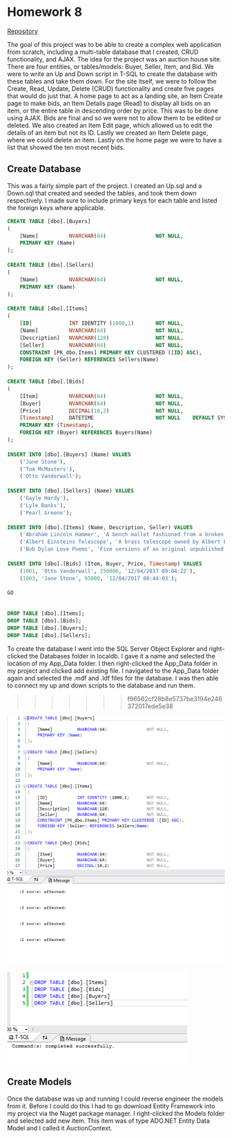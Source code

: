 # Homework 8

[Repository](https://github.com/jhammett15/jhammett15.github.io) 

The goal of this project was to be able to create a complex web application from scratch, including a multi-table database that I created, CRUD functionality, and AJAX. The idea for the project was an auction house site. There are four entities, or tables/models: Buyer, Seller, Item, and Bid. We were to write an Up and Down script in T-SQL to create the database with these tables and take them down. For the site itself, we were to follow the Create, Read, Update, Delete (CRUD) functionality and create five pages that would do just that. A home page to act as a landing site, an Item Create page to make bids, an Item Details page (Read) to display all bids on an item, or the entire table in descending order by price. This was to  be done using AJAX. Bids are final and so we were not to allow them to be edited or deleted. We also created an Item Edit page, which allowed us to edit the details of an item but not its ID. Lastly we created an Item Delete page, where we could delete an item. Lastly on the home page we were to have a list that showed the ten most recent bids.

## Create Database

This was a fairly simple part of the project. I created an Up.sql and a Down.sql that created and seeded the tables, and took them down respectively. I made sure to include primary keys for each table and listed the foreign keys where applicable.

```sql
CREATE TABLE [dbo].[Buyers]
(
    [Name]          NVARCHAR(64)                NOT NULL,
    PRIMARY KEY (Name)
);

CREATE TABLE [dbo].[Sellers]
(
    [Name]          NVARCHAR(64)                NOT NULL,
    PRIMARY KEY (Name)
);

CREATE TABLE [dbo].[Items]
(
    [ID]            INT IDENTITY (1000,1)       NOT NULL,
    [Name]          NVARCHAR(64)                NOT NULL,
    [Description]   NVARCHAR(128)               NOT NULL,
    [Seller]        NVARCHAR(64)                NOT NULL,
    CONSTRAINT [PK_dbo.Items] PRIMARY KEY CLUSTERED ([ID] ASC),
    FOREIGN KEY (Seller) REFERENCES Sellers(Name)
);

CREATE TABLE [dbo].[Bids]
(
    [Item]          NVARCHAR(64)                NOT NULL,
    [Buyer]         NVARCHAR(64)                NOT NULL,
    [Price]         DECIMAL(10,2)               NOT NULL,
    [Timestamp]     DATETIME                    NOT NULL    DEFAULT SYSUTCDATETIME(),
    PRIMARY KEY (Timestamp),
    FOREIGN KEY (Buyer) REFERENCES Buyers(Name)
);

INSERT INTO [dbo].[Buyers] (Name) VALUES
    ('Jane Stone'),
    ('Tom McMasters'),
    ('Otto Vanderwall');
    
INSERT INTO [dbo].[Sellers] (Name) VALUES
    ('Gayle Hardy'),
    ('Lyle Banks'),
    ('Pearl Greene');
    
INSERT INTO [dbo].[Items] (Name, Description, Seller) VALUES
    ('Abraham Lincoln Hammer', 'A bench mallet fashioned from a broken rail-splitting maul in 1829 and owned by Abraham Lincoln', 'Pearl Greene'),
    ('Albert Einsteins Telescope', 'A brass telescope owned by Albert Einstein in Germany, circa 1927', 'Gayle Hardy'),
    ('Bob Dylan Love Poems', 'Five versions of an original unpublished, handwritten, love poem by Bob Dylan', 'Lyle Banks');
    
INSERT INTO [dbo].[Bids] (Item, Buyer, Price, Timestamp) VALUES
    (1001, 'Otto Vanderwall', 250000, '12/04/2017 09:04:22'),
    (1003, 'Jane Stone', 95000, '12/04/2017 08:44:03');
    
GO
```

```sql

DROP TABLE [dbo].[Items];
DROP TABLE [dbo].[Bids];
DROP TABLE [dbo].[Buyers];
DROP TABLE [dbo].[Sellers];
```

To create the database I went into the SQL Server Object Explorer and right-clicked the Databases folder in localdb. I gave it a name and selected the location of my App_Data folder. I then right-clicked the App_Data folder in my project and clicked add existing file. I navigated to the App_Data folder again and selected the .mdf and .ldf files for the database. I was then able to connect my up and down scripts to the database and run them.

>>>>>>> f96562cf28b8e5737be3194e246372017ede5e38

![up](images/up.PNG)

![down](images/down.PNG)

## Create Models

Once the database was up and running I could reverse engineer the models from it. Before I could do this I had to go download Entity Framework into my project via the Nuget package manager. I right-clicked the Models folder and selected add new item. This item was of type ADO.NET Entity Data Model and I called it AuctionContext.